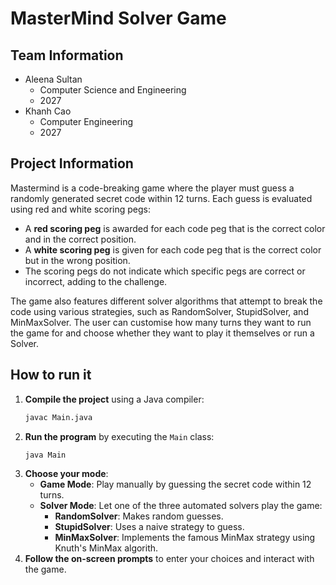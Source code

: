 # MasterMind Solver Game
## Team Information
- Aleena Sultan
  - Computer Science and Engineering
  - 2027
- Khanh Cao
  - Computer Engineering 
  - 2027

## Project Information
Mastermind is a code-breaking game where the player must guess a randomly generated secret code within 12 turns. Each guess is evaluated using red and white scoring pegs:
- A **red scoring peg** is awarded for each code peg that is the correct color and in the correct position.
- A **white scoring peg** is given for each code peg that is the correct color but in the wrong position.
- The scoring pegs do not indicate which specific pegs are correct or incorrect, adding to the challenge.

The game also features different solver algorithms that attempt to break the code using various strategies, such as RandomSolver, StupidSolver, and MinMaxSolver.
The user can customise how many turns they want to run the game for and choose whether they want to play it themselves or run a Solver. 
## How to run it
1. **Compile the project** using a Java compiler:
   ```sh
   javac Main.java
   ```
2. **Run the program** by executing the `Main` class:
   ```sh
   java Main
   ```
3. **Choose your mode**:
   - **Game Mode**: Play manually by guessing the secret code within 12 turns.
   - **Solver Mode**: Let one of the three automated solvers play the game:
     - **RandomSolver**: Makes random guesses.
     - **StupidSolver**: Uses a naive strategy to guess.
     - **MinMaxSolver**: Implements the famous MinMax strategy using Knuth's MinMax algorith.
4. **Follow the on-screen prompts** to enter your choices and interact with the game.

